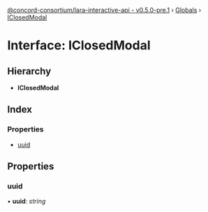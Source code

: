 [@concord-consortium/lara-interactive-api - v0.5.0-pre.1](../README.md) › [Globals](../globals.md) › [IClosedModal](iclosedmodal.md)

# Interface: IClosedModal

## Hierarchy

* **IClosedModal**

## Index

### Properties

* [uuid](iclosedmodal.md#uuid)

## Properties

###  uuid

• **uuid**: *string*
